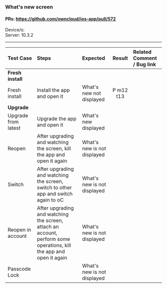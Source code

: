 ### What's new screen

#### PRs: https://github.com/owncloud/ios-app/pull/572

Device/s: <br>
Server: 10.3.2


---

 
| Test Case | Steps | Expected | Result | Related Comment / Bug link | 
| :-------- | :---- | :------- | :----: | :------------------------- | 
|**Fresh install**||||||
| Fresh install | Install the app and open it | What's new not displayed  | P m12 t13 |  |  |
|**Upgrade**||||||
| Upgrade from latest | Upgrade the app and open it | What's new displayed  |  |  |  |
| Reopen | After upgrading and watching the screen, kill the app and open it again  | What's new is not displayed |  |  |  |
| Switch | After upgrading and watching the screen, switch to other app and switch again to oC  | What's new is not displayed |  |  |  |
| Reopen in account | After upgrading and watching the screen, attach an account, perform some operations, kill the app and open it again  | What's new is not displayed |  |  |  |
| Passcode Lock |  | What's new is not displayed |  |  |  |